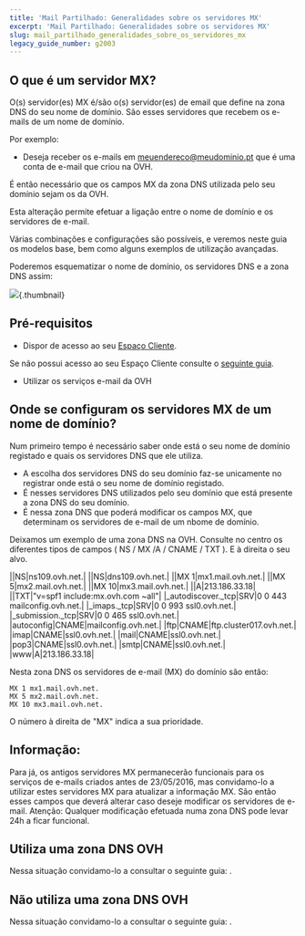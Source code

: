 ```yaml
---
title: 'Mail Partilhado: Generalidades sobre os servidores MX'
excerpt: 'Mail Partilhado: Generalidades sobre os servidores MX'
slug: mail_partilhado_generalidades_sobre_os_servidores_mx
legacy_guide_number: g2003
---
```



## O que é um servidor MX?
O(s) servidor(es) MX é/são o(s) servidor(es) de email que define na zona DNS do seu nome de domínio.
São esses servidores que recebem os e-mails de um nome de domínio.

Por exemplo:

- Deseja receber os e-mails em meuendereco@meudominio.pt que é uma conta de e-mail que criou na OVH.

É então necessário que os campos MX da zona DNS utilizada pelo seu domínio sejam os da OVH.

Esta alteração permite efetuar a ligação entre o nome de domínio e os servidores de e-mail.

Várias combinações e configurações são possíveis, e veremos neste guia os modelos base, bem como alguns exemplos de utilização avançadas.

Poderemos esquematizar o nome de domínio, os servidores DNS e a zona DNS assim:

![](images/img_3414.jpg){.thumbnail}


## Pré-requisitos

- Dispor de acesso ao seu [Espaço Cliente](https://www.ovh.com/auth/?action=gotomanager&from=https://www.ovh.pt/&ovhSubsidiary=pt).

Se não possui acesso ao seu Espaço Cliente consulte o [seguinte guia](https://www.ovh.pt/g1909.partilhado_gerir_e_aceder_as_minhas_passwords#as_diferentes_passwords_associadas_a_um_servico_partilhado_da_ovh).


- Utilizar os serviços e-mail da OVH




## Onde se configuram os servidores MX de um nome de domínio?
Num primeiro tempo é necessário saber onde está o seu nome de domínio registado e quais os servidores DNS que ele utiliza.


- A escolha dos servidores DNS do seu domínio faz-se unicamente no registrar onde está o seu nome de domínio registado.
- É nesses servidores DNS utilizados pelo seu domínio que está presente a zona DNS do seu domínio.
- É nessa zona DNS que poderá modificar os campos MX, que determinam os servidores de e-mail de um nbome de domínio.


Deixamos um exemplo de uma zona DNS na OVH. Consulte no centro os diferentes tipos de campos ( NS / MX /A / CNAME / TXT ).
E à direita o seu alvo.

||NS|ns109.ovh.net.|
||NS|dns109.ovh.net.|
||MX 1|mx1.mail.ovh.net.|
||MX 5|mx2.mail.ovh.net.|
||MX 10|mx3.mail.ovh.net.|
||A|213.186.33.18|
||TXT|"v=spf1 include:mx.ovh.com ~all"|
|_autodiscover._tcp|SRV|0 0 443 mailconfig.ovh.net.|
|_imaps._tcp|SRV|0 0 993 ssl0.ovh.net.|
|_submission._tcp|SRV|0 0 465 ssl0.ovh.net.|
|autoconfig|CNAME|mailconfig.ovh.net.|
|ftp|CNAME|ftp.cluster017.ovh.net.|
|imap|CNAME|ssl0.ovh.net.|
|mail|CNAME|ssl0.ovh.net.|
|pop3|CNAME|ssl0.ovh.net.|
|smtp|CNAME|ssl0.ovh.net.|
|www|A|213.186.33.18|


Nesta zona DNS os servidores de e-mail (MX) do domínio são então:

```
MX 1 mx1.mail.ovh.net.
MX 5 mx2.mail.ovh.net.
MX 10 mx3.mail.ovh.net.
```


O número à direita de "MX" indica a sua prioridade.

## Informação:
Para já, os antigos servidores MX permanecerão funcionais para os serviços de e-mails criados antes de 23/05/2016, mas convidamo-lo a utilizar estes servidores MX para atualizar a informação MX.
São então esses campos que deverá alterar caso deseje modificar os servidores de e-mail.
Atenção: Qualquer modificação efetuada numa zona DNS pode levar 24h a ficar funcional.


## Utiliza uma zona DNS OVH
Nessa situação convidamo-lo a consultar o seguinte guia: []({legacy}2012).


## Não utiliza uma zona DNS OVH
Nessa situação convidamo-lo a consultar o seguinte guia: []({legacy}2011).

